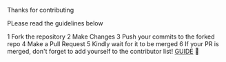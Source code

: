Thanks for contributing

PLease read the guidelines below

1 Fork the repository
2 Make Changes
3 Push your commits to the forked repo
4 Make a Pull Request
5 Kindly wait for it to be merged
6 If your PR is merged, don't forget to add yourself to the contributor list! [GUIDE](allcontributors.org/docs/en/bot/usage) 🎉
